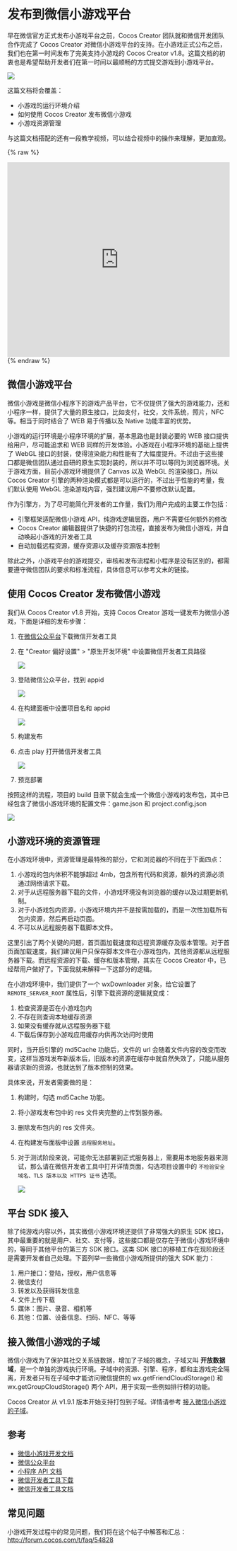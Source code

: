 # 发布到微信小游戏平台

早在微信官方正式发布小游戏平台之前，Cocos Creator 团队就和微信开发团队合作完成了 Cocos Creator 对微信小游戏平台的支持。在小游戏正式公布之后，我们也在第一时间发布了完美支持小游戏的 Cocos Creator v1.8。这篇文档的初衷也是希望帮助开发者们在第一时间以最顺畅的方式提交游戏到小游戏平台。

![](./publish-wechatgame/preview.jpeg)

这篇文档将会覆盖：

- 小游戏的运行环境介绍
- 如何使用 Cocos Creator 发布微信小游戏
- 小游戏资源管理

与这篇文档搭配的还有一段教学视频，可以结合视频中的操作来理解，更加直观。

{% raw %}
<iframe frameborder="0" width="100%" height="440" src="https://v.qq.com/iframe/player.html?vid=c05255stri7&tiny=0&auto=0" allowfullscreen></iframe>
{% endraw %}

## 微信小游戏平台

微信小游戏是微信小程序下的游戏产品平台，它不仅提供了强大的游戏能力，还和小程序一样，提供了大量的原生接口，比如支付，社交，文件系统，照片，NFC 等。相当于同时结合了 WEB 易于传播以及 Native 功能丰富的优势。

小游戏的运行环境是小程序环境的扩展，基本思路也是封装必要的 WEB 接口提供给用户，尽可能追求和 WEB 同样的开发体验。小游戏在小程序环境的基础上提供了 WebGL 接口的封装，使得渲染能力和性能有了大幅度提升。不过由于这些接口都是微信团队通过自研的原生实现封装的，所以并不可以等同为浏览器环境。关于游戏方面，目前小游戏环境提供了 Canvas 以及 WebGL 的渲染接口，所以 Cocos Creator 引擎的两种渲染模式都是可以运行的，不过出于性能的考量，我们默认使用 WebGL 渲染游戏内容，强烈建议用户不要修改默认配置。

作为引擎方，为了尽可能简化开发者的工作量，我们为用户完成的主要工作包括：

- 引擎框架适配微信小游戏 API，纯游戏逻辑层面，用户不需要任何额外的修改
- Cocos Creator 编辑器提供了快捷的打包流程，直接发布为微信小游戏，并自动唤起小游戏的开发者工具
- 自动加载远程资源，缓存资源以及缓存资源版本控制

除此之外，小游戏平台的游戏提交，审核和发布流程和小程序是没有区别的，都需要遵守微信团队的要求和标准流程，具体信息可以参考文末的链接。

## 使用 Cocos Creator 发布微信小游戏

我们从 Cocos Creator v1.8 开始，支持 Cocos Creator 游戏一键发布为微信小游戏，下面是详细的发布步骤：

1. 在[微信公众平台](https://mp.weixin.qq.com/debug/wxagame/dev/devtools/download.html)下载微信开发者工具
2. 在 "Creator 偏好设置" > "原生开发环境" 中设置微信开发者工具路径

    ![](./publish-wechatgame/preference.jpeg)
3. 登陆微信公众平台，找到 appid

    ![](./publish-wechatgame/appid.jpeg)
4. 在构建面板中设置项目名和 appid

    ![](./publish-wechatgame/build.jpeg)
5. 构建发布
6. 点击 play 打开微信开发者工具

    ![](./publish-wechatgame/tool.jpeg)
7. 预览部署

按照这样的流程，项目的 build 目录下就会生成一个微信小游戏的发布包，其中已经包含了微信小游戏环境的配置文件：game.json 和 project.config.json

![](./publish-wechatgame/package.jpeg)

## 小游戏环境的资源管理

在小游戏环境中，资源管理是最特殊的部分，它和浏览器的不同在于下面四点：

1. 小游戏的包内体积不能够超过 4mb，包含所有代码和资源，额外的资源必须通过网络请求下载。
2. 对于从远程服务器下载的文件，小游戏环境没有浏览器的缓存以及过期更新机制。
3. 对于小游戏包内资源，小游戏环境内并不是按需加载的，而是一次性加载所有包内资源，然后再启动页面。
4. 不可以从远程服务器下载脚本文件。

这里引出了两个关键的问题，首页面加载速度和远程资源缓存及版本管理。对于首页面加载速度，我们建议用户只保存脚本文件在小游戏包内，其他资源都从远程服务器下载。而远程资源的下载、缓存和版本管理，其实在 Cocos Creator 中，已经帮用户做好了。下面我就来解释一下这部分的逻辑。

在小游戏环境中，我们提供了一个 wxDownloader 对象，给它设置了 `REMOTE_SERVER_ROOT` 属性后，引擎下载资源的逻辑就变成：

1. 检查资源是否在小游戏包内
2. 不存在则查询本地缓存资源
3. 如果没有缓存就从远程服务器下载
4. 下载后保存到小游戏应用缓存内供再次访问时使用

同时，当开启引擎的 md5Cache 功能后，文件的 url 会随着文件内容的改变而改变，这样当游戏发布新版本后，旧版本的资源在缓存中就自然失效了，只能从服务器请求新的资源，也就达到了版本控制的效果。

具体来说，开发者需要做的是：

1. 构建时，勾选 md5Cache 功能。
2. 将小游戏发布包中的 res 文件夹完整的上传到服务器。
3. 删除发布包内的 res 文件夹。
4. 在构建发布面板中设置 `远程服务地址`。
5. 对于测试阶段来说，可能你无法部署到正式服务器上，需要用本地服务器来测试，那么请在微信开发者工具中打开详情页面，勾选项目设置中的 `不检验安全域名、TLS 版本以及 HTTPS 证书` 选项。

    ![](./publish-wechatgame/detail.jpeg)

## 平台 SDK 接入

除了纯游戏内容以外，其实微信小游戏环境还提供了非常强大的原生 SDK 接口，其中最重要的就是用户、社交、支付等，这些接口都是仅存在于微信小游戏环境中的，等同于其他平台的第三方 SDK 接口。这类 SDK 接口的移植工作在现阶段还是需要开发者自己处理。下面列举一些微信小游戏所提供的强大 SDK 能力：

1. 用户接口：登陆，授权，用户信息等
2. 微信支付
3. 转发以及获得转发信息
4. 文件上传下载
5. 媒体：图片、录音、相机等
6. 其他：位置、设备信息、扫码、NFC、等等

## 接入微信小游戏的子域

微信小游戏为了保护其社交关系链数据，增加了子域的概念，子域又叫 **开放数据域**，是一个单独的游戏执行环境。子域中的资源、引擎、程序，都和主游戏完全隔离，开发者只有在子域中才能访问微信提供的 wx.getFriendCloudStorage() 和 wx.getGroupCloudStorage() 两个 API，用于实现一些例如排行榜的功能。

Cocos Creator 从 v1.9.1 版本开始支持打包到子域。详情请参考 [接入微信小游戏的子域](../publish/publish-wechatgame-sub-domain.md)。

## 参考

- [微信小游戏开发文档](https://mp.weixin.qq.com/debug/wxagame/dev/index.html)
- [微信公众平台](https://mp.weixin.qq.com/)
- [小程序 API 文档](https://mp.weixin.qq.com/debug/wxadoc/dev/api/)
- [微信开发者工具下载](https://mp.weixin.qq.com/debug/wxagame/dev/devtools/download.html)
- [微信开发者工具文档](https://mp.weixin.qq.com/debug/wxadoc/dev/devtools/devtools.html)

## 常见问题

小游戏开发过程中的常见问题，我们将在这个帖子中解答和汇总： http://forum.cocos.com/t/faq/54828
